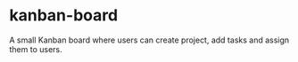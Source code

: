 # kanban-board

A small Kanban board where users can create project, add tasks and assign them to users.
